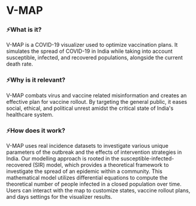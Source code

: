 # V-MAP

### ⚡What is it?
V-MAP is a COVID-19 visualizer used to optimize vaccination plans. It simulates the spread of COVID-19 in India while taking into account susceptible, infected, and recovered populations, alongside the current death rate.

### ⚡Why is it relevant? 
V-MAP combats virus and vaccine related misinformation and creates an effective plan for vaccine rollout. By targeting the general public, it eases social, ethical, and political unrest amidst the critical state of India's healthcare system.

### ⚡How does it work?
V-MAP uses real incidence datasets to investigate various unique parameters of the outbreak and the effects of intervention strategies in India. Our modelling approach is rooted in the susceptible-infected-recovered (SIR) model, which provides a theoretical framework to investigate the spread of an epidemic within a community. This mathematical model utilizes differential equations to compute the theoretical number of people infected in a closed population over time. Users can interact with the map to customize states, vaccine rollout plans, and days settings for the visualizer results.
